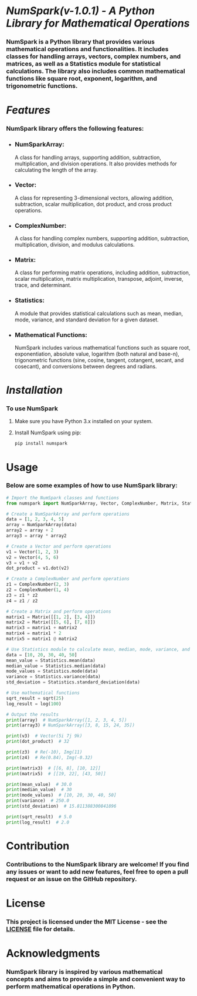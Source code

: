 # ***NumSpark(v-1.0.1) - A Python Library for Mathematical Operations***

### NumSpark is a Python library that provides various mathematical operations and functionalities. It includes classes for handling arrays, vectors, complex numbers, and matrices, as well as a Statistics module for statistical calculations. The library also includes common mathematical functions like square root, exponent, logarithm, and trigonometric functions.

# ***Features***

### NumSpark library offers the following features:

- <p><b><h3>NumSparkArray: </h3></b>A class for handling arrays, supporting addition, subtraction, multiplication, and division operations. It also provides methods for calculating the length of the array.</p>
- <p><b><h3>Vector: </h3></b>A class for representing 3-dimensional vectors, allowing addition, subtraction, scalar multiplication, dot product, and cross product operations.</p>
- <p><b><h3>ComplexNumber: </h3></b>A class for handling complex numbers, supporting addition, subtraction, multiplication, division, and modulus calculations.</p>
- <p><b><h3>Matrix: </h3></b>A class for performing matrix operations, including addition, subtraction, scalar multiplication, matrix multiplication, transpose, adjoint, inverse, trace, and determinant.</p>
- <p><b><h3>Statistics: </h3></b>A module that provides statistical calculations such as mean, median, mode, variance, and standard deviation for a given dataset.</p>
- <p><b><h3>Mathematical Functions: </h3></b> NumSpark includes various mathematical functions such as square root, exponentiation, absolute value, logarithm (both natural and base-n), trigonometric functions (sine, cosine, tangent, cotangent, secant, and cosecant), and conversions between degrees and radians.</p>

# ***Installation***

### To use NumSpark

1. Make sure you have Python 3.x installed on your system.
2. Install NumSpark using pip:

    ```bash
    pip install numspark
    ```

# Usage
### <p>Below are some examples of how to use NumSpark library:</p>

```python
# Import the NumSpark classes and functions
from numspark import NumSparkArray, Vector, ComplexNumber, Matrix, Statistics, sqrt, log

# Create a NumSparkArray and perform operations
data = [1, 2, 3, 4, 5]
array = NumSparkArray(data)
array2 = array + 2
array3 = array * array2

# Create a Vector and perform operations
v1 = Vector(1, 2, 3)
v2 = Vector(4, 5, 6)
v3 = v1 + v2
dot_product = v1.dot(v2)

# Create a ComplexNumber and perform operations
z1 = ComplexNumber(2, 3)
z2 = ComplexNumber(1, 4)
z3 = z1 * z2
z4 = z1 / z2

# Create a Matrix and perform operations
matrix1 = Matrix([[1, 2], [3, 4]])
matrix2 = Matrix([[5, 6], [7, 8]])
matrix3 = matrix1 + matrix2
matrix4 = matrix1 * 2
matrix5 = matrix1 @ matrix2

# Use Statistics module to calculate mean, median, mode, variance, and standard deviation
data = [10, 20, 30, 40, 50]
mean_value = Statistics.mean(data)
median_value = Statistics.median(data)
mode_values = Statistics.mode(data)
variance = Statistics.variance(data)
std_deviation = Statistics.standard_deviation(data)

# Use mathematical functions
sqrt_result = sqrt(25)
log_result = log(100)

# Output the results
print(array)  # NumSparkArray([1, 2, 3, 4, 5])
print(array3) # NumSparkArray([3, 8, 15, 24, 35])

print(v3)  # Vector(5i 7j 9k)
print(dot_product)  # 32

print(z3)  # Re(-10), Img(11)
print(z4)  # Re(0.84), Img(-0.32)

print(matrix3)  # [[6, 8], [10, 12]]
print(matrix5)  # [[19, 22], [43, 50]]

print(mean_value)  # 30.0
print(median_value)  # 30
print(mode_values)  # [10, 20, 30, 40, 50]
print(variance)  # 250.0
print(std_deviation)  # 15.811388300841896

print(sqrt_result)  # 5.0
print(log_result)  # 2.0

```

# Contribution
### Contributions to the NumSpark library are welcome! If you find any issues or want to add new features, feel free to open a pull request or an issue on the GitHub repository.


# License
### This project is licensed under the MIT License - see the [LICENSE](https://github.com/Sahil-Rajwar-2004/NumSpark/blob/master/LICENSE) file for details.


# Acknowledgments
### NumSpark library is inspired by various mathematical concepts and aims to provide a simple and convenient way to perform mathematical operations in Python.
